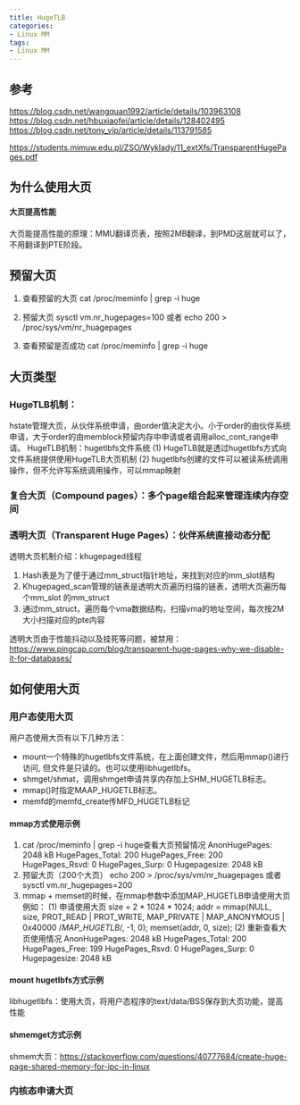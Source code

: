 ```yaml
---
title: HugeTLB
categories: 
- Linux MM
tags:
- Linux MM
---
```


## 参考
https://blog.csdn.net/wangquan1992/article/details/103963108
https://blog.csdn.net/hbuxiaofei/article/details/128402495
https://blog.csdn.net/tony_vip/article/details/113791585

https://students.mimuw.edu.pl/ZSO/Wyklady/11_extXfs/TransparentHugePages.pdf

## 为什么使用大页   
#### 大页提高性能
大页能提高性能的原理：MMU翻译页表，按照2MB翻译，到PMD这层就可以了，不用翻译到PTE阶段。

## 预留大页
1. 查看预留的大页
cat /proc/meminfo | grep -i huge
2. 预留大页
sysctl vm.nr_hugepages=100
或者
echo 200 > /proc/sys/vm/nr_huagepages

4. 查看预留是否成功
cat /proc/meminfo | grep -i huge

## 大页类型
### HugeTLB机制： 
   hstate管理大页，从伙伴系统申请，由order值决定大小。小于order的由伙伴系统申请，大于order的由memblock预留内存中申请或者调用alloc_cont_range申请。
   HugeTLB机制：hugetlbfs文件系统
   (1) HugeTLB就是透过hugetlbfs方式向文件系统提供使用HugeTLB大页机制
   (2) hugetlbfs创建的文件可以被读系统调用操作，但不允许写系统调用操作，可以mmap映射

### 复合大页（Compound pages）：多个page组合起来管理连续内存空间
### 透明大页（Transparent Huge Pages）：伙伴系统直接动态分配
   透明大页机制介绍：khugepaged线程
   1) Hash表是为了便于通过mm_struct指针地址，来找到对应的mm_slot结构
   2) Khugepaged_scan管理的链表是透明大页遍历扫描的链表，透明大页遍历每个mm_slot 的mm_struct
   3) 通过mm_struct，遍历每个vma数据结构，扫描vma的地址空间，每次按2M大小扫描对应的pte内容

透明大页由于性能抖动以及挂死等问题，被禁用：
https://www.pingcap.com/blog/transparent-huge-pages-why-we-disable-it-for-databases/

## 如何使用大页
### 用户态使用大页
   用户态使用大页有以下几种方法：
   - mount一个特殊的hugetlbfs文件系统，在上面创建文件，然后用mmap()进行访问, 但文件是只读的。也可以使用libhugetlbfs。
   - shmget/shmat，调用shmget申请共享内存加上SHM_HUGETLB标志。
   - mmap()时指定MAAP_HUGETLB标志。
   - memfd的memfd_create传MFD_HUGETLB标记
     
#### mmap方式使用示例
1) cat /proc/meminfo | grep -i huge查看大页预留情况
   AnonHugePages:      2048 kB
   HugePages_Total:     200
   HugePages_Free:      200
   HugePages_Rsvd:        0
   HugePages_Surp:        0
   Hugepagesize:       2048 kB
2) 预留大页（200个大页）
   echo 200 > /proc/sys/vm/nr_huagepages
   或者
   sysctl vm.nr_hugepages=200
3) mmap + memset的时候，在mmap参数中添加MAP_HUGETLB申请使用大页
   例如：
   (1) 申请使用大页
      size = 2 * 1024 * 1024;
      addr = mmap(NULL, size, PROT_READ | PROT_WRITE, MAP_PRIVATE | MAP_ANONYMOUS | 0x40000 /*MAP_HUGETLB*/, -1, 0);
      memset(addr, 0, size);
   (2) 重新查看大页使用情况
      AnonHugePages:      2048 kB
      HugePages_Total:     200
      HugePages_Free:      199
      HugePages_Rsvd:        0
      HugePages_Surp:        0
      Hugepagesize:       2048 kB
#### mount hugetlbfs方式示例
   libhugetlbfs：使用大页，将用户态程序的text/data/BSS保存到大页功能，提高性能

#### shmemget方式示例
   shmem大页：https://stackoverflow.com/questions/40777684/create-huge-page-shared-memory-for-ipc-in-linux

### 内核态申请大页


